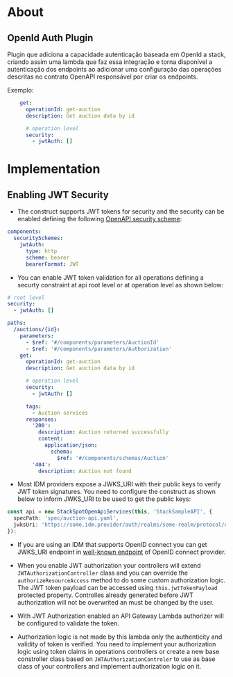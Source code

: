 # About
## OpenId Auth Plugin 

Plugin que adiciona a capacidade autenticação baseada em OpenId a stack, criando assim uma lambda que faz essa integração e torna disponível a autenticação dos endpoints ao adicionar uma configuração das operações descritas no contrato OpenAPI responsável por criar os endpoints.

Exemplo:

```yaml
    get:
      operationId: get-auction
      description: Get auction data by id

      # operation level
      security:
        - jwtAuth: []
```




# Implementation

## Enabling JWT Security

- The construct supports JWT tokens for security and the security can be enabled defining the following [OpenAPI security scheme](https://swagger.io/specification/#security-scheme-object):

```yaml
components:
  securitySchemes:
    jwtAuth:
      type: http
      scheme: bearer
      bearerFormat: JWT
```

- You can enable JWT token validation for all operations defining a securty constraint at api root level or at operation level as shown below:

```yaml
# root level
security:
  - jwtAuth: []

paths:
  /auctions/{id}:
    parameters:
      - $ref: '#/components/parameters/AuctionId'
      - $ref: '#/components/parameters/Authorization'
    get:
      operationId: get-auction
      description: Get auction data by id

      # operation level
      security:
        - jwtAuth: []

      tags:
        - Auction services
      responses:
        '200':
          description: Auction returned successfully
          content:
            application/json:
              schema:
                $ref: '#/components/schemas/Auction'
        '404':
          description: Auction not found
```

- Most IDM providers expose a JWKS_URI with their public keys to verify JWT token signatures. You need to configure the construct as shown below to inform JWKS_URI to be used to get the public keys:

```typescript
const api = new StackSpotOpenApiServices(this, 'StackSampleAPI', {
  specPath: 'spec/auction-api.yaml',
  jwksUri: 'https://some.idm.provider/auth/realms/some-realm/protocol/openid-connect/certs',
});
```

- If you are using an IDM that supports OpenID connect you can get JWKS_URI endpoint in [well-known endpoint](https://openid.net/specs/openid-connect-discovery-1_0.html#ProviderConfig) of OpenID connect provider.

- When you enable JWT authorization your controllers will extend `JWTAuthorizationController` class and you can override the `authorizeResourceAccess` method to do some custom authorization logic. The JWT token payload can be accessed using `this.jwtTokenPayload` protected property. Controlles already generated before JWT authorization will not be overwrited an must be changed by the user.

- With JWT Authorization enabled an API Gateway Lambda authorizer will be configured to validate the token.

- Authorization logic is not made by this lambda only the authenticity and validity of token is verified. You need to implement your authorization logic using token claims in operations controllers or create a new base constroller class based on `JWTAuthorizationControler` to use as base class of your controllers and implement authorization logic on it.
